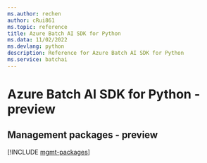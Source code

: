 ```yaml
---
ms.author: rechen
author: cRui861
ms.topic: reference
title: Azure Batch AI SDK for Python
ms.data: 11/02/2022
ms.devlang: python
description: Reference for Azure Batch AI SDK for Python
ms.service: batchai
---
```

# Azure Batch AI SDK for Python - preview

## Management packages - preview
[!INCLUDE [mgmt-packages](batch-ai-mgmt-index.md)]